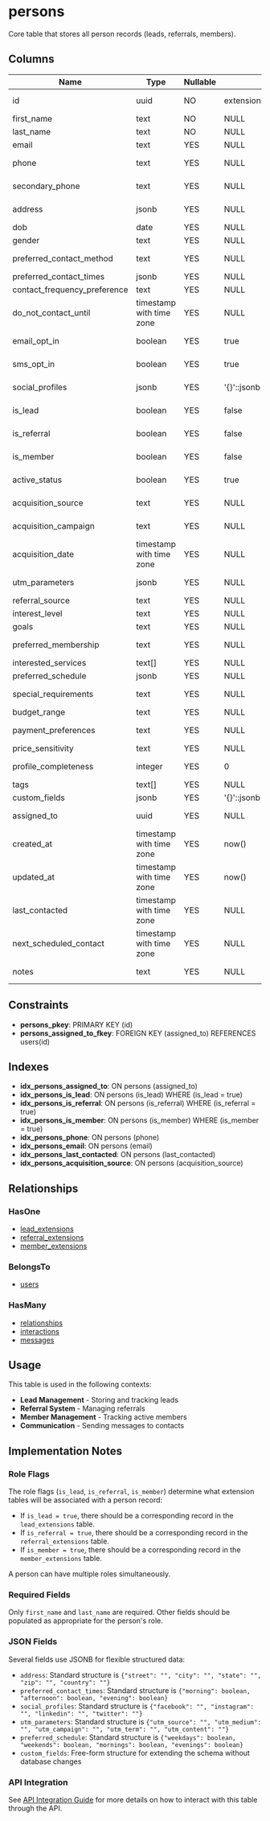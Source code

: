 # persons

Core table that stores all person records (leads, referrals, members).

## Columns

| Name | Type | Nullable | Default | Description |
|------|------|----------|---------|-------------|
| id | uuid | NO | extensions.uuid_generate_v4() | Unique identifier (UUID v4) |
| first_name | text | NO | NULL | Person's first name |
| last_name | text | NO | NULL | Person's last name |
| email | text | YES | NULL | Email address |
| phone | text | YES | NULL | Primary contact phone number |
| secondary_phone | text | YES | NULL | Alternative phone number |
| address | jsonb | YES | NULL | Structured address information |
| dob | date | YES | NULL | Date of birth |
| gender | text | YES | NULL | Gender identifier |
| preferred_contact_method | text | YES | NULL | Preferred way to be contacted |
| preferred_contact_times | jsonb | YES | NULL | Best times for contact |
| contact_frequency_preference | text | YES | NULL | How often to contact |
| do_not_contact_until | timestamp with time zone | YES | NULL | Temporary contact restriction |
| email_opt_in | boolean | YES | true | Email marketing consent flag |
| sms_opt_in | boolean | YES | true | SMS marketing consent flag |
| social_profiles | jsonb | YES | '{}'::jsonb | Links to social media profiles |
| is_lead | boolean | YES | false | Flag indicating if person is a lead |
| is_referral | boolean | YES | false | Flag indicating if person is a referral |
| is_member | boolean | YES | false | Flag indicating if person is a member |
| active_status | boolean | YES | true | Whether the record is active |
| acquisition_source | text | YES | NULL | How the person was acquired |
| acquisition_campaign | text | YES | NULL | Related marketing campaign |
| acquisition_date | timestamp with time zone | YES | NULL | When acquired |
| utm_parameters | jsonb | YES | NULL | Marketing tracking parameters |
| referral_source | text | YES | NULL | Source if referred |
| interest_level | text | YES | NULL | Level of interest |
| goals | text | YES | NULL | Personal/fitness goals |
| preferred_membership | text | YES | NULL | Preferred membership type |
| interested_services | text[] | YES | NULL | Services of interest |
| preferred_schedule | jsonb | YES | NULL | Schedule preferences |
| special_requirements | text | YES | NULL | Special needs/accommodations |
| budget_range | text | YES | NULL | Budget constraints |
| payment_preferences | text | YES | NULL | Payment method preferences |
| price_sensitivity | text | YES | NULL | Sensitivity to pricing |
| profile_completeness | integer | YES | 0 | Profile completion percentage |
| tags | text[] | YES | NULL | Categorization tags |
| custom_fields | jsonb | YES | '{}'::jsonb | Custom data fields |
| assigned_to | uuid | YES | NULL | Reference to user responsible |
| created_at | timestamp with time zone | YES | now() | Record creation timestamp |
| updated_at | timestamp with time zone | YES | now() | Last update timestamp |
| last_contacted | timestamp with time zone | YES | NULL | Last contact timestamp |
| next_scheduled_contact | timestamp with time zone | YES | NULL | Next planned contact |
| notes | text | YES | NULL | General notes about the person |

## Constraints

* **persons_pkey**: PRIMARY KEY (id)
* **persons_assigned_to_fkey**: FOREIGN KEY (assigned_to) REFERENCES users(id)

## Indexes

* **idx_persons_assigned_to**: ON persons (assigned_to)
* **idx_persons_is_lead**: ON persons (is_lead) WHERE (is_lead = true)
* **idx_persons_is_referral**: ON persons (is_referral) WHERE (is_referral = true)
* **idx_persons_is_member**: ON persons (is_member) WHERE (is_member = true)
* **idx_persons_phone**: ON persons (phone)
* **idx_persons_email**: ON persons (email)
* **idx_persons_last_contacted**: ON persons (last_contacted)
* **idx_persons_acquisition_source**: ON persons (acquisition_source)

## Relationships

### HasOne
* [lead_extensions](lead_extensions.md)
* [referral_extensions](referral_extensions.md)
* [member_extensions](member_extensions.md)

### BelongsTo
* [users](users.md)

### HasMany
* [relationships](relationships.md)
* [interactions](interactions.md)
* [messages](messages.md)

## Usage

This table is used in the following contexts:

* **Lead Management** - Storing and tracking leads
* **Referral System** - Managing referrals
* **Member Management** - Tracking active members
* **Communication** - Sending messages to contacts

## Implementation Notes

### Role Flags

The role flags (`is_lead`, `is_referral`, `is_member`) determine what extension tables will be associated with a person record:

- If `is_lead = true`, there should be a corresponding record in the `lead_extensions` table.
- If `is_referral = true`, there should be a corresponding record in the `referral_extensions` table.
- If `is_member = true`, there should be a corresponding record in the `member_extensions` table.

A person can have multiple roles simultaneously.

### Required Fields

Only `first_name` and `last_name` are required. Other fields should be populated as appropriate for the person's role.

### JSON Fields

Several fields use JSONB for flexible structured data:

- `address`: Standard structure is `{"street": "", "city": "", "state": "", "zip": "", "country": ""}`
- `preferred_contact_times`: Standard structure is `{"morning": boolean, "afternoon": boolean, "evening": boolean}`
- `social_profiles`: Standard structure is `{"facebook": "", "instagram": "", "linkedin": "", "twitter": ""}`
- `utm_parameters`: Standard structure is `{"utm_source": "", "utm_medium": "", "utm_campaign": "", "utm_term": "", "utm_content": ""}`
- `preferred_schedule`: Standard structure is `{"weekdays": boolean, "weekends": boolean, "mornings": boolean, "evenings": boolean}`
- `custom_fields`: Free-form structure for extending the schema without database changes

### API Integration

See [API Integration Guide](api_integration.md#persons-api) for more details on how to interact with this table through the API. 